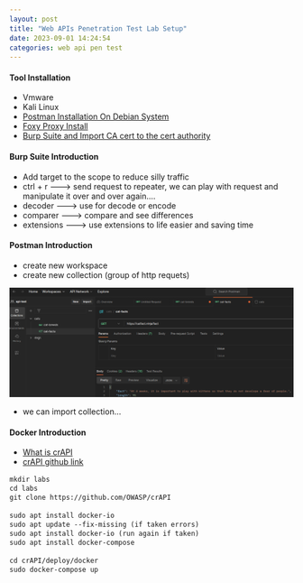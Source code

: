 ```yaml
---
layout: post
title: "Web APIs Penetration Test Lab Setup"
date: 2023-09-01 14:24:54
categories: web api pen test
---
```


#### Tool Installation

- Vmware
- Kali Linux
- [Postman Installation On Debian System](https://linux.how2shout.com/2-ways-to-install-postman-on-debian-11-bullseye-or-10-buster/)
- [Foxy Proxy Install](https://help.getfoxyproxy.org/index.php/knowledge-base/how-to-use-your-proxy-service-with-firefox-and-foxyproxy-extension/)
- [Burp Suite and Import CA cert to the cert authority](https://portswigger.net/burp/documentation/desktop/external-browser-config/certificate/ca-cert-firefox)

#### Burp Suite Introduction

- Add target to the scope to reduce silly traffic
- ctrl + r ---> send request to repeater, we can play with request and manipulate it over and over again....
- decoder ---> use for decode or encode
- comparer ---> compare and see differences
- extensions ---> use extensions to life easier and saving time

#### Postman Introduction

- create new workspace
- create new collection (group of http requets)

![Image](/img/postman_intro.png)

- we can import collection...

#### Docker Introduction

- [What is crAPI](https://owasp.org/www-project-crapi/)
- [crAPI github link](https://github.com/OWASP/crAPI)

```
mkdir labs
cd labs
git clone https://github.com/OWASP/crAPI

sudo apt install docker-io
sudo apt update --fix-missing (if taken errors)
sudo apt install docker-io (run again if taken)
sudo apt install docker-compose

cd crAPI/deploy/docker
sudo docker-compose up

```
